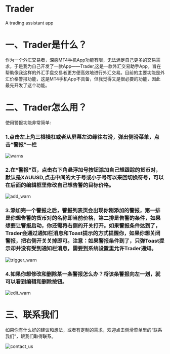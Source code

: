 # Trader
A trading assistant app

# 一、Trader是什么？

作为一个外汇交易者，深感MT4手机App功能有限，无法满足自己更多的交易需求，于是我为自己开发了一款App——Trader,这是一款外汇交易助手App。旨在帮助像我这样的外汇手盘交易者更方便高效地进行外汇交易。目前的主要功能是外汇价格警报功能，这是MT4手机App不具备，但我觉得又是很必要的功能，因此最先开发了这个功能。

# 二、Trader怎么用？

使用警报功能非常简单:
### 1.点击左上角三根横杠或者从屏幕左边缘往右滑，弹出侧滑菜单，点击“警报”一栏

![warns](https://github.com/michaelwade/Trader/blob/main/warns.png)

### 2.在“警报”页，点击右下角悬浮加号按钮添加自己想跟踪的货币对，默认是XAUUSD,点击中间的大于号或小于号可以来回切换符号，可以在后面的编辑框里修改自己想告警的目标价格。

![add_warn](https://github.com/michaelwade/Trader/blob/main/add_warn.png)

### 3.添加完一个警报之后，警报列表页会出现你刚添加的警报，第一排是你想告警的货币对的名称即当前价格，第二排是告警的条件，如果想要让警报启动，你还需将右侧的开关打开。如果警报条件达到了，Trader会通过通知栏消息和Toast提示的方式提醒你，如果你想关闭警报，把右侧开关关掉即可。注意：如果警报条件到了，只弹Toast提示却并没有受到通知栏消息，需要到系统设置里允许Trader通知。

![trigger_warn](https://github.com/michaelwade/Trader/blob/main/trigger_warn.png)

### 4.如果你想修改和删除某一条警报怎么办？将该条警报向左一划，就可以看到编辑和删除按钮。

![edit_warn](https://github.com/michaelwade/Trader/blob/main/edit_warn.png)

# 三、联系我们

如果你有什么好的建议和想法，或者有定制的需求，欢迎点击侧滑菜单里的“联系我们”，跟我们取得联系。

![contact_us](https://github.com/michaelwade/Trader/blob/main/contact_us.png)

